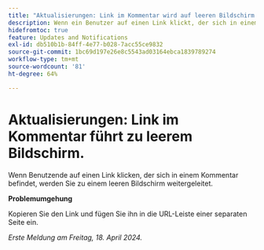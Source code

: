 ```yaml
---
title: "Aktualisierungen: Link im Kommentar wird auf leeren Bildschirm angezeigt"
description: Wenn ein Benutzer auf einen Link klickt, der sich in einem Kommentar befindet, wird der Benutzer über den Link zu einem leeren Bildschirm geleitet. Eine Problemumgehung ist verfügbar.
hidefromtoc: true
feature: Updates and Notifications
exl-id: db510b1b-84ff-4e77-b028-7acc55ce9832
source-git-commit: 1bc69d197e26e8c5543ad03164ebca1839789274
workflow-type: tm+mt
source-wordcount: '81'
ht-degree: 64%

---
```


# Aktualisierungen: Link im Kommentar führt zu leerem Bildschirm.

<!--

>[!NOTE]
>
>This issue was fixed on April 25, 2024.

-->

Wenn Benutzende auf einen Link klicken, der sich in einem Kommentar befindet, werden Sie zu einem leeren Bildschirm weitergeleitet.

**Problemumgehung**

Kopieren Sie den Link und fügen Sie ihn in die URL-Leiste einer separaten Seite ein.

_Erste Meldung am Freitag, 18. April 2024._
